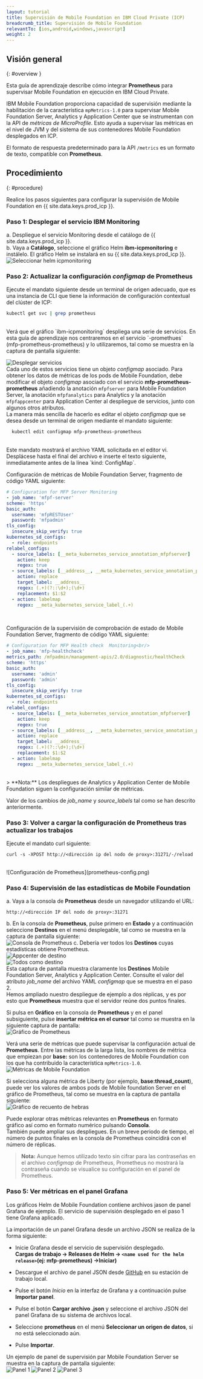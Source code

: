 ```yaml
---
layout: tutorial
title: Supervisión de Mobile Foundation en IBM Cloud Private (ICP)
breadcrumb_title: Supervisión de Mobile Foundation
relevantTo: [ios,android,windows,javascript]
weight: 2
---
```

<!-- NLS_CHARSET=UTF-8 -->
## Visión general
{: #overview }

Esta guía de aprendizaje describe cómo integrar **Prometheus** para supervisar Mobile Foundation en ejecución en IBM Cloud Private.

IBM Mobile Foundation proporciona capacidad de supervisión mediante la habilitación de la característica `mpMetrics-1.0` para supervisar Mobile Foundation Server, Analytics y Application Center que se instrumentan con la API de *métricas de MicroProfile*. Esto ayuda a supervisar las métricas en el nivel de JVM y del sistema de sus contenedores Mobile Foundation desplegados en ICP.

El formato de respuesta predeterminado para la API `/metrics` es un formato de texto, compatible con **Prometheus**.


## Procedimiento
{: #procedure}

Realice los pasos siguientes para configurar la supervisión de Mobile Foundation en {{ site.data.keys.prod_icp }}.

### Paso 1: Desplegar el servicio IBM Monitoring
a.  Despliegue el servicio Monitoring desde el catálogo de {{ site.data.keys.prod_icp }}.<br/>
b.  Vaya a **Catálogo**, seleccione el gráfico Helm **ibm-icpmonitoring** e instálelo. El gráfico Helm se instalará en su {{ site.data.keys.prod_icp }}.<br/>
    ![Seleccionar helm icpmonitoring](select-monitoring-helm.png)

### Paso 2: Actualizar la configuración *configmap* de **Prometheus**

Ejecute el mandato siguiente desde un terminal de origen adecuado, que es una instancia de CLI que tiene la información de configuración contextual del clúster de ICP:<br/>
```bash
kubectl get svc | grep prometheus
```
<br/>
Verá que el gráfico `ibm-icpmonitoring` despliega una serie de servicios. En esta guía de aprendizaje nos centraremos en el servicio `<name used for the helm release>-promethues` (mfp-prometheus-prometheus) y lo utilizaremos, tal como se muestra en la captura de pantalla siguiente:<br/>

![Desplegar servicios](get-svcs-helm.png)
<br/>
Cada uno de estos servicios tiene un objeto *configmap* asociado. Para obtener los datos de métricas de los pods de Mobile Foundation, debe modificar el objeto *configmap* asociado con el servicio **mfp-prometheus-prometheus** añadiendo la anotación `mfpfserver` para Mobile Foundation Server, la anotación `mfpfanalytics` para Analytics y la anotación `mfpfappcenter` para Application Center al despliegue de servicios, junto con algunos otros atributos.<br/>
La manera más sencilla de hacerlo es editar el objeto *configmap* que se desea desde un terminal de origen mediante el mandato siguiente:<br/>
```bash
  kubectl edit configmap mfp-prometheus-prometheus
  ```
<br/>
Este mandato mostrará el archivo YAML solicitada en el editor vi.  Desplácese hasta el final del archivo e inserte el texto siguiente, inmediatamente antes de la línea `kind: ConfigMap`.

Configuración de métricas de Mobile Foundation Server, fragmento de código YAML siguiente:<br/>

```yaml
# Configuration for MFP Server Monitoring
- job_name: 'mfpf-server'
scheme: 'https'
basic_auth:
  username: 'mfpRESTUser'
  password: 'mfpadmin'
tls_config:
  insecure_skip_verify: true
kubernetes_sd_configs:
  - role: endpoints
relabel_configs:
  - source_labels: [__meta_kubernetes_service_annotation_mfpfserver]
    action: keep
    regex: true
  - source_labels: [__address__, __meta_kubernetes_service_annotation_prometheus_io_port]
    action: replace
    target_label: __address__
    regex: (.+)(?::\d+);(\d+)
    replacement: $1:$2
  - action: labelmap
    regex: __meta_kubernetes_service_label_(.+)
```    
<br/>

Configuración de la supervisión de comprobación de estado de Mobile Foundation Server, fragmento de código YAML siguiente:<br/>

```yaml
# Configuration for MFP Health check  Monitoring<br/>
- job_name: 'mfp-healthcheck'
metrics_path: /mfpadmin/management-apis/2.0/diagnostic/healthCheck
scheme: 'https'
basic_auth:
  username: 'admin'
  password: 'admin'
tls_config:
  insecure_skip_verify: true
kubernetes_sd_configs:
  - role: endpoints
relabel_configs:
  - source_labels: [__meta_kubernetes_service_annotation_mfpfserver]
    action: keep
    regex: true
  - source_labels: [__address__, __meta_kubernetes_service_annotation_prometheus_io_port]
    action: replace
    target_label: __address__
    regex: (.+)(?::\d+);(\d+)
    replacement: $1:$2
  - action: labelmap
    regex: __meta_kubernetes_service_label_(.+)
```
<br/>
> **Nota:** Los despliegues de Analytics y Application Center de Mobile Foundation siguen la configuración similar de métricas.

Valor de los cambios de *job_name* y *source_labels* tal como se han descrito anteriormente.
  
### Paso 3: Volver a cargar la configuración de **Prometheus** tras actualizar los trabajos
Ejecute el mandato curl siguiente:<br/>
```cURL
curl -s -XPOST http://<dirección ip del nodo de proxy>:31271/-/reload
```
<br/>
![Configuración de Prometheus](prometheus-config.png)

### Paso 4: Supervisión de las estadísticas de Mobile Foundation

a. Vaya a la consola de **Prometheus** desde un navegador utilizando el URL: <br/>
```
http://<dirección IP del nodo de proxy>:31271
```
b. En la consola de **Prometheus**, pulse primero en **Estado** y a continuación seleccione **Destinos** en el menú desplegable, tal como se muestra en la captura de pantalla siguiente:<br/>
  ![Consola de Prometheus](prometheus-console.png)
c. Debería ver todos los **Destinos** cuyas estadísticas obtiene Prometheus.<br/>
  ![Appcenter de destino](target-appcenter.png)<br/>
  ![Todos como destino](target-all.png)
<br/>
  Esta captura de pantalla muestra claramente los **Destinos** Mobile Foundation Server, Analytics y Application Center. Consulte el valor del atributo *job_name* del archivo YAML *configmap* que se muestra en el paso 2.<br/>
  Hemos ampliado nuestro despliegue de ejemplo a dos réplicas, y es por esto que **Prometheus** muestra que el servidor reúne dos puntos finales.<br/>

  Si pulsa en **Gráfico** en la consola de **Prometheus** y en el panel subsiguiente, pulse **insertar métrica en el cursor** tal como se muestra en la siguiente captura de pantalla:<br/>
  ![Gráfico de Prometheus](graph-config.png)

  Verá una serie de métricas que puede supervisar la configuración actual de **Prometheus**. Entre las métricas de la larga lista, los nombres de métrica que empiezan por **base:** son los contenedores de Mobile Foundation con los que ha contribuido la característica `mpMetrics-1.0`.<br/>
  ![Métricas de Mobile Foundation](metrics.png)

  Si selecciona alguna métrica de Liberty (por ejemplo, **base:thread_count**), puede ver los valores de ambos pods de Mobile foundation Server en el gráfico de Prometheus, tal como se muestra en la captura de pantalla siguiente:<br/>
  ![Gráfico de recuento de hebras](thread-count-graph.png)

  Puede explorar otras métricas relevantes en **Prometheus** en formato gráfico así como en formato numérico pulsando **Consola**.<br/>
  También puede ampliar sus despliegues. En un breve periodo de tiempo, el número de puntos finales en la consola de Prometheus coincidirá con el número de réplicas.  <br/>

  >**Nota:** Aunque hemos utilizado texto sin cifrar para las contraseñas en el archivo *configmap* de Prometheus, Prometheus no mostrará la contraseña cuando se visualice su configuración en el panel de Prometheus.

### Paso 5: Ver métricas en el panel **Grafana**
Los gráficos Helm de Mobile Foundation contiene archivos jason de panel Grafana de ejemplo. El servicio de supervisión desplegado en el paso 1 tiene Grafana aplicado.<br/>

La importación de un panel Grafana desde un archivo JSON se realiza de la forma siguiente:<br/>

* Inicie Grafana desde el servicio de supervisión desplegado.<br/>
  <b>Cargas de trabajo -> Releases de Helm -> `<name used for the helm release>`(ej: mfp-prometheus) ->Iniciar)</b>

* Descargue el archivo de panel JSON desde [GitHub](https://github.ibm.com/IBMPrivateCloud/charts/tree/master/stable/ibm-mfpf-server-prod/additionalFiles/ibm-mfpf-server-prod-grafanadashboard.json) en su estación de trabajo local.   <br/>

* Pulse el botón *Inicio* en la interfaz de Grafana y a continuación pulse **Importar panel**.<br/>

* Pulse el botón **Cargar archivo .json** y seleccione el archivo JSON del panel Grafana de su sistema de archivos local.<br/>

* Seleccione **prometheus** en el menú **Seleccionar un origen de datos**, si no está seleccionado aún.<br/>

* Pulse **Importar**.<br/>

Un ejemplo de panel de supervisión par Mobile Foundation Server se muestra en la captura de pantalla siguiente:<br/>
![Panel 1](dashboard-1.png)
![Panel 2](dashboard-2.png)
![Panel 3](dashboard-3.png)
